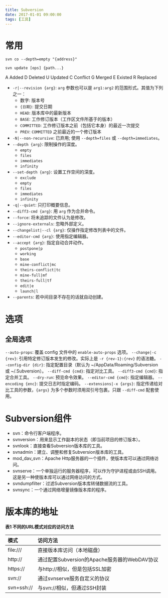 ```yaml
---
title: Subversion
date: 2017-01-01 09:00:00
tags: [工具]
---
```


# 常用

`svn co --depth=empty "{address}"`

`svn update [ops] {path...}`

A  Added
D  Deleted
U  Updated
C  Conflict
G  Merged
E  Existed
R  Replaced

- `-r|--revision {arg}`: `arg` 参数也可以是 `arg1:arg2` 的范围形式。其值为下列之一：
  - 数字: 版本号
  - `{日期}`: 提交日期
  - `HEAD`: 版本库中的最新版本
  - `BASE`: 工作修订版本（工作区文件所基于的版本）
  - `COMMITTED`: 工作修订版本之前（包括它本身）的最近一次提交
  - `PREV`: `COMMITTED` 之前最近的一个修订版本
- `-N|--non-recursive`: 已弃用; 使用 `--depth=files` 或 `--depth=immediates`。
- `--depth {arg}`: 限制操作的深度。
  - `empty`
  - `files`
  - `immediates`
  - `infinity`
- `--set-depth {arg}`: 设置工作空间的深度。
  - `exclude`
  - `empty`
  - `files`
  - `immediates`
  - `infinity`
- `-q|--quiet`: 只打印概要信息。
- `--diff3-cmd {arg}`: 用 `arg` 作为合并命令。
- `--force`: 将未追踪的文件认为是修改。
- `--ignore-externals`: 忽略外部定义。
- `--changelist|--cl {arg}`: 仅操作指定修改列表中的文件。
- `--editor-cmd {arg}`: 使用指定编辑器。
- `--accept {arg}`: 指定自动合并动作。
  - `postpone|p`
  - `working`
  - `base`
  - `mine-conflict|mc`
  - `theirs-conflict|tc`
  - `mine-full|mf`
  - `theirs-full|tf`
  - `edit|e`
  - `launch|l`
- `--parents`: 若中间目录不存在的话就自动创建。

# 选项

## 全局选项

`--auto-props`: 覆盖 config 文件中的 `enable-auto-props` 选项。
`--change|-c {rev}`: 引用特定修订版本发生的修改。实际上是 `-r {rev-1}:{rev}` 的语法糖。
`--config-dir {dir}`: 指定配置目录（默认为 ~/AppData/Roaming/Subversion 或 ~/.Subversion）。
`--diff-cmd {cmd}`: 指定对比工具。
`--diff3-cmd {cmd}`: 指定合并工具。
`--dry-run`: 预览命令效果。
`--editor-cmd {cmd}`: 指定编辑器。
`--encoding {enc}`: 提交日志时指定编码。
`--extensions|-x {args}`: 指定传递给对比工具的参数，`{args}` 为多个参数时须用双引号包裹。只跟 `--diff-cmd` 配套使用。

# Subversion组件

- svn：命令行客户端程序。
- svnversion：用来显示工作副本的状态（即当前项目的修订版本）。
- svnlook：直接查看Subversion版本库的工具。
- svnadmin：建立、调整和修复Subversion版本库的工具。
- mod_dav_svn：Apache Http服务器的一个插件，使版本库可以通过网络访问。
- svnserve：一个单独运行的服务器程序，可以作为守护进程或由SSH调用。这是另一种使版本库可以通过网络访问的方式。
- svndumpfilter：过滤Subversion版本库转储数据流的工具。
- svnsync：一个通过网络增量镜像版本库的程序。

# 版本库的地址

**表1 不同的URL模式对应的访问方法**

|模式      |访问方法                                    |
|:---------|:-------------------------------------------|
|file:///  |直接版本库访问（本地磁盘）                  |
|http://   |通过配置Subversion的Apache服务器的WebDAV协议|
|https://  |与http://相似，但是包括SSL加密              |
|svn://    |通过svnserve服务自定义的协议                |
|svn+ssh://|与svn://相似，但通过SSH封装                 |
